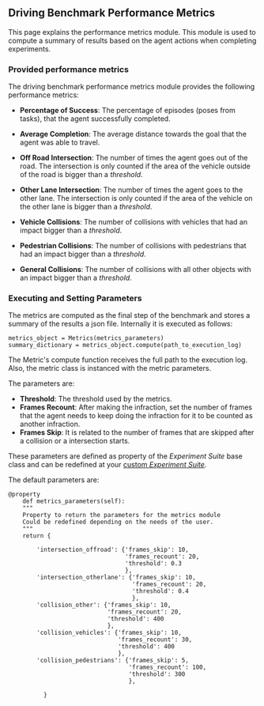 
Driving Benchmark Performance Metrics
------------------------------

This page explains the performance metrics module.
This module is used to compute a summary of results based on the agent
actions when completing experiments.


### Provided performance metrics

The driving benchmark performance metrics module provides the following performance metrics:

* **Percentage of Success**: The percentage of episodes (poses from tasks),
that the agent successfully completed.

* **Average Completion**: The average distance towards the goal that the
agent was able to travel.

* **Off Road Intersection**: The number of times the agent goes out of the road.
 The intersection is only counted if the area of the vehicle outside
  of the road is bigger than a *threshold*.
  
* **Other Lane Intersection**: The number of times the agent goes to the other
 lane. The intersection is only counted if the area of the vehicle on the
 other lane is bigger than a *threshold*.
   
* **Vehicle Collisions**: The number of collisions with vehicles that had
  an impact bigger than a *threshold*.

* **Pedestrian Collisions**: The number of collisions with pedestrians
 that had an impact bigger than a *threshold*.

* **General Collisions**: The number of collisions with all other
objects with an impact bigger than a *threshold*.


### Executing and Setting Parameters

The metrics are computed as the final step of the benchmark
and stores a summary of the results a json file.
Internally it is executed as follows:

    metrics_object = Metrics(metrics_parameters)
    summary_dictionary = metrics_object.compute(path_to_execution_log)

The Metric's compute function
receives the full path to the execution log.
Also, the metric class is instanced with the metric parameters.

The parameters are:

* **Threshold**: The threshold used by the metrics.
* **Frames  Recount**: After making the infraction, set the number
of frames that the agent needs to keep doing the infraction for
it to be counted as another infraction. 
* **Frames Skip**: It is related to the number of frames that are
skipped after a collision or a intersection starts.

These parameters are defined as property of the *Experiment Suite*
base class and can be redefined at your 
[custom *Experiment Suite*](benchmark_creating.md/#defining-the-experiment-suite).

The default parameters are:


    @property
        def metrics_parameters(self):
        """
        Property to return the parameters for the metrics module
        Could be redefined depending on the needs of the user.
        """
        return {

            'intersection_offroad': {'frames_skip': 10,
                                     'frames_recount': 20,
                                     'threshold': 0.3
                                     },
            'intersection_otherlane': {'frames_skip': 10,
                                       'frames_recount': 20,
                                       'threshold': 0.4
                                       },
            'collision_other': {'frames_skip': 10,
                                'frames_recount': 20,
                                'threshold': 400
                                },
            'collision_vehicles': {'frames_skip': 10,
                                   'frames_recount': 30,
                                   'threshold': 400
                                   },
            'collision_pedestrians': {'frames_skip': 5,
                                      'frames_recount': 100,
                                      'threshold': 300
                                      },

              }
